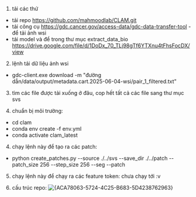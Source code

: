 1. tải các thứ
- tải repo https://github.com/mahmoodlab/CLAM.git
- tải công cụ https://gdc.cancer.gov/access-data/gdc-data-transfer-tool - để tải ảnh wsi
- tải model và để trong thư mục extract_data_bio https://drive.google.com/file/d/1DoDx_70_TLj98gTf6YTXnu4tFhsFocDX/view


2. lệnh tải dữ liệu ảnh wsi 
- gdc-client.exe download -m "đường dẫn/data/output/metadata.cart.2025-06-04-wsi/pair_1_filtered.txt"

3. tìm các file được tải xuống ở đâu, cop hết tất cả các file sang thư mục svs 

4. chuẩn bị môi trường:
- cd clam
- conda env create -f env.yml
- conda activate clam_latest

4. chạy lệnh này để tạo ra các patch:
- python create_patches.py  --source ./../svs --save_dir ./../patch --patch_size 256 --step_size 256 --seg --patch

5. chạy lệnh này để chạy ra các feature token: chưa chạy tới :v

6. cấu trúc repo:
   ![{ACA78063-5724-4C25-B683-5D4238762963}](https://github.com/user-attachments/assets/80de2160-24ac-4783-85de-d7749ce54308)


